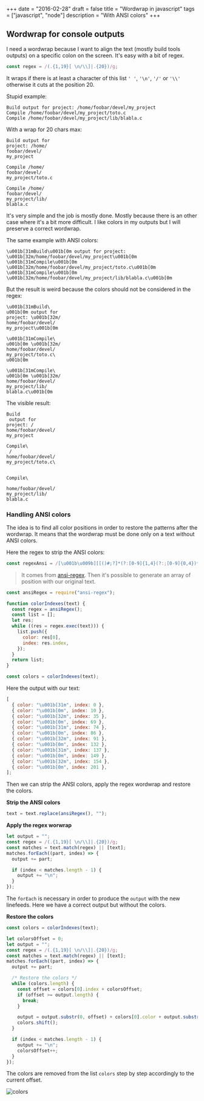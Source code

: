 +++
date = "2016-02-28"
draft = false
title = "Wordwrap in javascript"
tags = ["javascript", "node"]
description = "With ANSI colors"
+++

## Wordwrap for console outputs

I need a wordwrap because I want to align the text (mostly build tools outputs)
on a specific colon on the screen. It's easy with a bit of regex.

```js
const regex = /(.{1,19}[ \n/\\]|.{20})/g;
```

It wraps if there is at least a character of this list `' '`, `'\n'`, `'/'` or
`'\\'` otherwise it cuts at the position 20.

Stupid example:

```text
Build output for project: /home/foobar/devel/my_project
Compile /home/foobar/devel/my_project/toto.c
Compile /home/foobar/devel/my_project/lib/blabla.c
```

With a wrap for 20 chars max:

```text
Build output for
project: /home/
foobar/devel/
my_project

Compile /home/
foobar/devel/
my_project/toto.c

Compile /home/
foobar/devel/
my_project/lib/
blabla.c
```

It's very simple and the job is mostly done. Mostly because there is an other
case where it's a bit more difficult. I like colors in my outputs but I will
preserve a correct wordwrap.

The same example with ANSI colors:

```text
\u001b[31mBuild\u001b[0m output for project: \u001b[32m/home/foobar/devel/my_project\u001b[0m
\u001b[31mCompile\u001b[0m \u001b[32m/home/foobar/devel/my_project/toto.c\u001b[0m
\u001b[31mCompile\u001b[0m \u001b[32m/home/foobar/devel/my_project/lib/blabla.c\u001b[0m
```

But the result is weird because the colors should not be considered in the
regex:

```text
\u001b[31mBuild\
u001b[0m output for
project: \u001b[32m/
home/foobar/devel/
my_project\u001b[0m

\u001b[31mCompile\
u001b[0m \u001b[32m/
home/foobar/devel/
my_project/toto.c\
u001b[0m

\u001b[31mCompile\
u001b[0m \u001b[32m/
home/foobar/devel/
my_project/lib/
blabla.c\u001b[0m
```

The visible result:

```text
Build
 output for
project: /
home/foobar/devel/
my_project

Compile\
 /
home/foobar/devel/
my_project/toto.c\


Compile\

home/foobar/devel/
my_project/lib/
blabla.c
```

### Handling ANSI colors

The idea is to find all color positions in order to restore the patterns after
the wordwrap. It means that the wordwrap must be done only on a text without
ANSI colors.

Here the regex to strip the ANSI colors:

```js
const regexAnsi = /[\u001b\u009b][[()#;?]*(?:[0-9]{1,4}(?:;[0-9]{0,4})*)?[0-9A-ORZcf-nqry=><]/g;
```

> It comes from [ansi-regex](https://github.com/chalk/ansi-regex). Then it's
> possible to generate an array of position with our original text.

```js
const ansiRegex = require("ansi-regex");

function colorIndexes(text) {
  const regex = ansiRegex();
  const list = [];
  let res;
  while ((res = regex.exec(text))) {
    list.push({
      color: res[0],
      index: res.index,
    });
  }
  return list;
}

const colors = colorIndexes(text);
```

Here the output with our text:

```js
[
  { color: "\u001b[31m", index: 0 },
  { color: "\u001b[0m", index: 10 },
  { color: "\u001b[32m", index: 35 },
  { color: "\u001b[0m", index: 69 },
  { color: "\u001b[31m", index: 74 },
  { color: "\u001b[0m", index: 86 },
  { color: "\u001b[32m", index: 91 },
  { color: "\u001b[0m", index: 132 },
  { color: "\u001b[31m", index: 137 },
  { color: "\u001b[0m", index: 149 },
  { color: "\u001b[32m", index: 154 },
  { color: "\u001b[0m", index: 201 },
];
```

Then we can strip the ANSI colors, apply the regex wordwrap and restore the
colors.

**Strip the ANSI colors**

```js
text = text.replace(ansiRegex(), "");
```

**Apply the regex worwrap**

```js
let output = "";
const regex = /(.{1,19}[ \n/\\]|.{20})/g;
const matches = text.match(regex) || [text];
matches.forEach((part, index) => {
  output += part;

  if (index < matches.length - 1) {
    output += "\n";
  }
});
```

The `forEach` is necessary in order to produce the `output` with the new
linefeeds. Here we have a correct output but without the colors.

**Restore the colors**

```js
const colors = colorIndexes(text);

let colorsOffset = 0;
let output = "";
const regex = /(.{1,19}[ \n/\\]|.{20})/g;
const matches = text.match(regex) || [text];
matches.forEach((part, index) => {
  output += part;

  /* Restore the colors */
  while (colors.length) {
    const offset = colors[0].index + colorsOffset;
    if (offset >= output.length) {
      break;
    }

    output = output.substr(0, offset) + colors[0].color + output.substr(offset);
    colors.shift();
  }

  if (index < matches.length - 1) {
    output += "\n";
    colorsOffset++;
  }
});
```

The colors are removed from the list `colors` step by step accordingly to the
current offset.

![colors](/img/wp.png)
